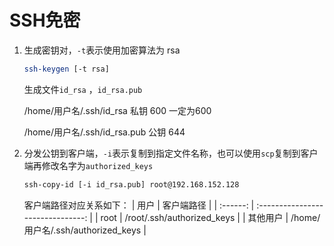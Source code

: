 # SSH免密

1. 生成密钥对，`-t`表示使用加密算法为 rsa

   ```sh
   ssh-keygen [-t rsa]
   ```
   生成文件`id_rsa`
   ，`id_rsa.pub`

   /home/用户名/.ssh/id_rsa          私钥   600  一定为600

   /home/用户名/.ssh/id_rsa.pub    公钥  644

2. 分发公钥到客户端，`-i`表示复制到指定文件名称，也可以使用`scp`复制到客户端再修改名字为`authorized_keys`

   ```sh
   ssh-copy-id [-i id_rsa.pub] root@192.168.152.128
   ```
   客户端路径对应关系如下：
   |   用户   |            客户端路径             |
   | :------: | :-------------------------------: |
   |   root   |    /root/.ssh/authorized_keys     |
   | 其他用户 | /home/用户名/.ssh/authorized_keys |

   

